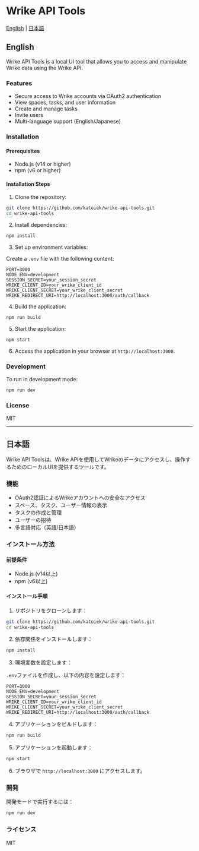 # Wrike API Tools

[English](#english) | [日本語](#japanese)

<a id="english"></a>
## English

Wrike API Tools is a local UI tool that allows you to access and manipulate Wrike data using the Wrike API.

### Features

- Secure access to Wrike accounts via OAuth2 authentication
- View spaces, tasks, and user information
- Create and manage tasks
- Invite users
- Multi-language support (English/Japanese)

### Installation

#### Prerequisites

- Node.js (v14 or higher)
- npm (v6 or higher)

#### Installation Steps

1. Clone the repository:

```bash
git clone https://github.com/katoiek/wrike-api-tools.git
cd wrike-api-tools
```

2. Install dependencies:

```bash
npm install
```

3. Set up environment variables:

Create a `.env` file with the following content:

```
PORT=3000
NODE_ENV=development
SESSION_SECRET=your_session_secret
WRIKE_CLIENT_ID=your_wrike_client_id
WRIKE_CLIENT_SECRET=your_wrike_client_secret
WRIKE_REDIRECT_URI=http://localhost:3000/auth/callback
```

4. Build the application:

```bash
npm run build
```

5. Start the application:

```bash
npm start
```

6. Access the application in your browser at `http://localhost:3000`.

### Development

To run in development mode:

```bash
npm run dev
```

### License

MIT

---

<a id="japanese"></a>
## 日本語

Wrike API Toolsは、Wrike APIを使用してWrikeのデータにアクセスし、操作するためのローカルUIを提供するツールです。

### 機能

- OAuth2認証によるWrikeアカウントへの安全なアクセス
- スペース、タスク、ユーザー情報の表示
- タスクの作成と管理
- ユーザーの招待
- 多言語対応（英語/日本語）

### インストール方法

#### 前提条件

- Node.js (v14以上)
- npm (v6以上)

#### インストール手順

1. リポジトリをクローンします：

```bash
git clone https://github.com/katoiek/wrike-api-tools.git
cd wrike-api-tools
```

2. 依存関係をインストールします：

```bash
npm install
```

3. 環境変数を設定します：

`.env`ファイルを作成し、以下の内容を設定します：

```
PORT=3000
NODE_ENV=development
SESSION_SECRET=your_session_secret
WRIKE_CLIENT_ID=your_wrike_client_id
WRIKE_CLIENT_SECRET=your_wrike_client_secret
WRIKE_REDIRECT_URI=http://localhost:3000/auth/callback
```

4. アプリケーションをビルドします：

```bash
npm run build
```

5. アプリケーションを起動します：

```bash
npm start
```

6. ブラウザで `http://localhost:3000` にアクセスします。

### 開発

開発モードで実行するには：

```bash
npm run dev
```

### ライセンス

MIT
